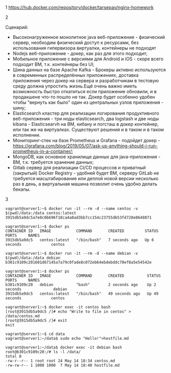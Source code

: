 1
https://hub.docker.com/repository/docker/tarsepav/nginx-homework

2

Сценарий:

* Высоконагруженное монолитное java веб-приложение - физический сервер, необходим физический доступ к ресурсами, без использования гипервизора виртуалки, контейнеры не подходят
* Nodejs веб-приложение - докер, как раз для этого подходит;
* Мобильное приложение c версиями для Android и iOS - скоре всего подходит ВМ, т.к. контейнеры без UI;
* Шина данных на базе Apache Kafka - Брокеры активно используются в современных распределённых приложениях, доставка приложения через докер на сервера и разработчикам в тестовую среду должна упростить жизнь.Ещё очень важно иметь возможность быстро откатиться если приложение обновили, и в продакшене что-то пошло не так. Докер будет особенно удобен чтобы "вернуть как было" один из центральных узлов приложения - шину;
* Elasticsearch кластер для реализации логирования продуктивного веб-приложения - три ноды elasticsearch, два logstash и две ноды kibana - Elasticsearvh на ВМ, кибану и логсташ в докер контейнер, или так же на виртуалках. Существуют решения и в таком и в таком исполнении.
* Мониторинг-стек на базе Prometheus и Grafana - подойдет докер - https://grafana.com/blog/2019/05/07/ask-us-anything-should-i-run-prometheus-in-a-container/;
* MongoDB, как основное хранилище данных для java-приложения - ВМ, т.к. требуется хранение данных;
* Gitlab сервер для реализации CI/CD процессов и приватный (закрытый) Docker Registry - удобней будет ВМ, серверу GitLab не требуется масштабирование или деплой новой версии несколько раз в день, а виртуальная машина позволит очень удобно делать бекапы.


3

    vagrant@server1:~$ docker run -it --rm -d --name centos -v $(pwd)/data:/data centos:latest
    3915db5a9dc5a7e0c0b696f18ca4a8ad3bb7cc154c23755db53fd728e8648871

    vagrant@server1:~$ docker ps
    CONTAINER ID   IMAGE           COMMAND       CREATED         STATUS         PORTS     NAMES
    3915db5a9dc5   centos:latest   "/bin/bash"   7 seconds ago   Up 6 seconds             centos

    vagrant@server1:~$ docker run -it --rm -d --name debian -v $(pwd)/data:/data debian
    b301c9109c201601d67145a7a79c0fade8c072eb64ebdebddc70ef8a5e54542e

    vagrant@server1:~$ docker ps
    CONTAINER ID   IMAGE           COMMAND       CREATED          STATUS          PORTS     NAMES
    b301c9109c20   debian          "bash"        2 seconds ago    Up 2 seconds              debian
    3915db5a9dc5   centos:latest   "/bin/bash"   49 seconds ago   Up 49 seconds             centos

    vagrant@server1:~$ docker exec -it centos bash
    [root@3915db5a9dc5 /]# echo "Write to file in centos" > /data/centos.md
    [root@3915db5a9dc5 /]# exit
    exit

    vagrant@server1:~$ cd data
    vagrant@server1:~/data$ sudo echo "Hello!">hostfile.md

    vagrant@server1:~/data$ docker exec -it debian bash
    root@b301c9109c20:/# ls -l /data/
    total 8
    -rw-r--r-- 1 root root 24 May 14 18:34 centos.md
    -rw-rw-r-- 1 1000 1000  7 May 14 18:40 hostfile.md

